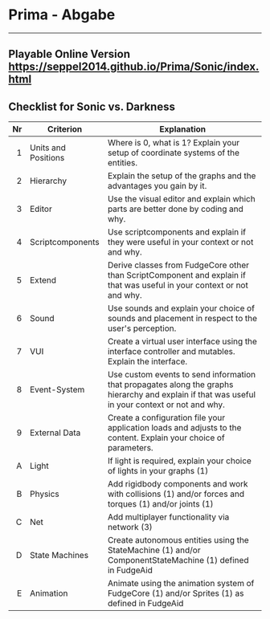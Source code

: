 # Prima - Abgabe

-----------------------
Playable Online Version
https://seppel2014.github.io/Prima/Sonic/index.html
-----------------------

## Checklist for Sonic vs. Darkness

| Nr | Criterion           | Explanation                                                                                                                                     |
|---:|---------------------|-------------------------------------------------------------------------------------------------------------------------------------------------|
|  1 | Units and Positions | Where is 0, what is 1? Explain your setup of coordinate systems of the entities.                                                                |
|  2 | Hierarchy           | Explain the setup of the graphs and the advantages you gain by it.                                                                              |
|  3 | Editor              | Use the visual editor and explain which parts are better done by coding and why.                                                                |
|  4 | Scriptcomponents    | Use scriptcomponents and explain if they were useful in your context or not and why.                                                            |
|  5 | Extend              | Derive classes from FudgeCore other than ScriptComponent and explain if that was useful in your context or not and why.                         |
|  6 | Sound               | Use sounds and explain your choice of sounds and placement in respect to the user's perception.                                                 |
|  7 | VUI                 | Create a virtual user interface using the interface controller and mutables. Explain the interface.                                             |
|  8 | Event-System        | Use custom events to send information that propagates along the graphs hierarchy and explain if that was useful in your context or not and why. |
|  9 | External Data       | Create a configuration file your application loads and adjusts to the content. Explain your choice of parameters.                               |
|  A | Light               | If light is required, explain your choice of lights in your graphs (1)                                                                          |
|  B | Physics             | Add rigidbody components and work with collisions (1) and/or forces and torques (1) and/or joints (1)                                           |
|  C | Net                 | Add multiplayer functionality via network (3)                                                                                                   |
|  D | State Machines      | Create autonomous entities using the StateMachine (1) and/or ComponentStateMachine (1) defined in FudgeAid                                      |
|  E | Animation           | Animate using the animation system of FudgeCore (1) and/or Sprites (1) as defined in FudgeAid                                                   |
